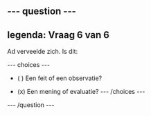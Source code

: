 --- question ---
---
legenda: Vraag 6 van 6
---

Ad verveelde zich. Is dit:

--- choices ---
- ( ) Een feit of een observatie?

- (x) Een mening of evaluatie? --- /choices ---

--- /question ---
